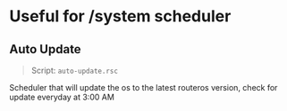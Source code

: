 # Useful for /system scheduler

## Auto Update

> Script: `auto-update.rsc`

Scheduler that will update the os to the latest routeros version, check for update everyday at 3:00 AM
